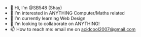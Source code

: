 - 👋 Hi, I’m @SB548 (Shay)
- 👀 I’m interested in ANYTHING Computer/Maths related
- 🌱 I’m currently learning Web Design
- 💞️ I’m looking to collaborate on ANYTHING!
- 📫 How to reach me: email me on acidcool2007@gmail.com
